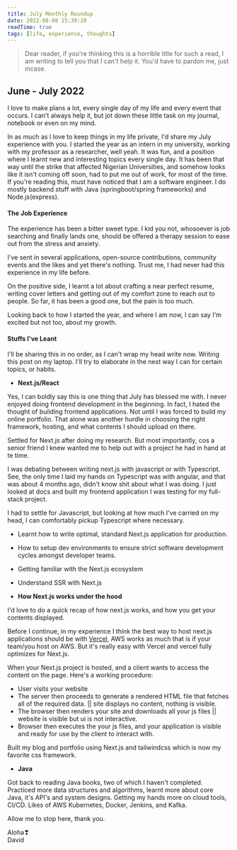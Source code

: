 ```yaml
---
title: July Monthly Roundup
date: 2022-08-08 15:39:28
readTime: true
tags: [life, experience, thoughts]
---
```


> Dear reader, if you're thinking this is a horrible title for such a read, I am writing to tell you that I can't help it. You'd have to pardon me, just incase.

## June - July 2022

I love to make plans a lot, every single day of my life and every event that occurs. I can't always help it, but jot down these little task on my journal, notebook or even on my mind.

In as much as I love to keep things in my life private, I'd share my July experience with you. I started the year as an intern in my university, working with my professor as a researcher, well yeah. It was fun, and a position where I learnt new and interesting topics every single day. It has been that way until the strike that affected Nigerian Universities, and somehow looks like it isn't coming off soon, had to put me out of work, for most of the time.
If you're reading this, must have noticed that I am a software engineer. I do mostly backend stuff with Java (springboot/spring frameworks) and Node.js(express).

#### The Job Experience

The experience has been a bitter sweet type. I kid you not, whosoever is job searching and finally lands one, should be offered a therapy session to ease out from the stress and anxiety.

I've sent in several applications, open-source contributions, community events and the likes and yet there's nothing. Trust me, I had never had this experience in my life before.

On the positive side, I learnt a lot about crafting a near perfect resume, writing cover letters and getting out of my comfort zone to reach out to people. So far, it has been a good one, but the pain is too much.

Looking back to how I started the year, and where I am now, I can say I'm excited but not too, about my growth.

#### Stuffs I've Leant

I'll be sharing this in no order, as I can't wrap my head write now. Writing this post on my laptop.
I'll try to elaborate in the nest way I can for certain topics, or habits.

- **Next.js/React**

Yes, I can boldly say this is one thing that July has blessed me with. I never enjoyed doing frontend development in the beginning. In fact, I hated the thought of building frontend applications. Not until I was forced to build my online portfolio. That alone was another hurdle in choosing the right framework, hosting, and what contents I should upload on there.

Settled for Next.js after doing my research. But most importantly, cos a senior friend I knew wanted me to help out with a project he had in hand at te time.

I was debating between writing next.js with javascript or with Typescript. See, the only time I laid my hands on Typescript was with angular, and that was about 4 months ago, didn't know shit about what I was doing. I just looked at docs and built my frontend application I was testing for my full-stack project.

I had to settle for Javascript, but looking at how much I've carried on my head, I can comfortably pickup Typescript where necessary.

- Learnt how to write optimal, standard Next.js application for production.
- How to setup dev environments to ensure strict software development cycles amongst developer teams.
- Getting familiar with the Next.js ecosystem
- Understand SSR with Next.js

- **How Next.js works under the hood**

I'd love to do a quick recap of how next.js works, and how you get your contents displayed.

Before I continue, in my experience I think the best way to host next.js applications should be with [Vercel](https://vercel.com), AWS works as much that is if your team/you host on AWS. But it's really easy with Vercel and vercel fully optimizes for Next.js.

When your Next.js project is hosted, and a client wants to access the content on the page. Here's a working procedure:

- User visits your website
- The server then proceeds to generate a rendered HTML file that fetches all of the required data. || site displays no content, nothing is visible.
- The browser then renders your site and downloads all your js files || website is visible but ui is not interactive.
- Browser then executes the your js files, and your application is visible and ready for use by the client to interact with.

Built my blog and portfolio using Next.js and tailwindcss which is now my favorite css framework.

- **Java**

Got back to reading Java books, two of which I haven't completed. Practiced more data structures and algorithms, learnt more about core Java, it's API's and system designs. Getting my hands more on cloud tools, CI/CD. Likes of AWS Kubernetes, Docker, Jenkins, and Kafka.

Allow me to stop here, thank you.

Aloha❣  
David
